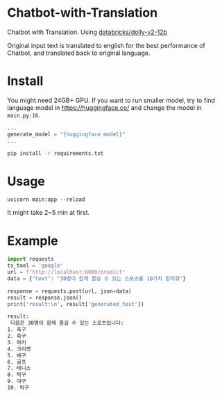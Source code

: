 # Chatbot-with-Translation

Chatbot with Translation. Using [databricks/dolly-v2-12b](https://huggingface.co/databricks/dolly-v2-12b)

Original input text is translated to english for the best performance of Chatbot, and translated back to original language.

# Install

You might need 24GB+ GPU.
If you want to run smaller model, try to find language model in https://huggingface.co/
and change the model in `main.py:16`.

```python
...
generate_model = "{huggingface model}"
...
```

```bash
pip install -r requirements.txt
```

# Usage

```
uvicorn main:app --reload
```

It might take 2~5 min at first.

# Example

```python
import requests
ts_tool = 'google'
url = f"http://localhost:8000/predict"
data = {"text": "30명이 함께 즐길 수 있는 스포츠를 10가지 알려줘"}

response = requests.post(url, json=data)
result = response.json()
print('result:\n', result['generated_text'])
```

```bash
result:
 다음은 30명이 함께 즐길 수 있는 스포츠입니다:
1. 축구
2. 축구
3. 하키
4. 크리켓
5. 배구
6. 골프
7. 테니스
8. 탁구
9. 야구
10. 탁구
```
